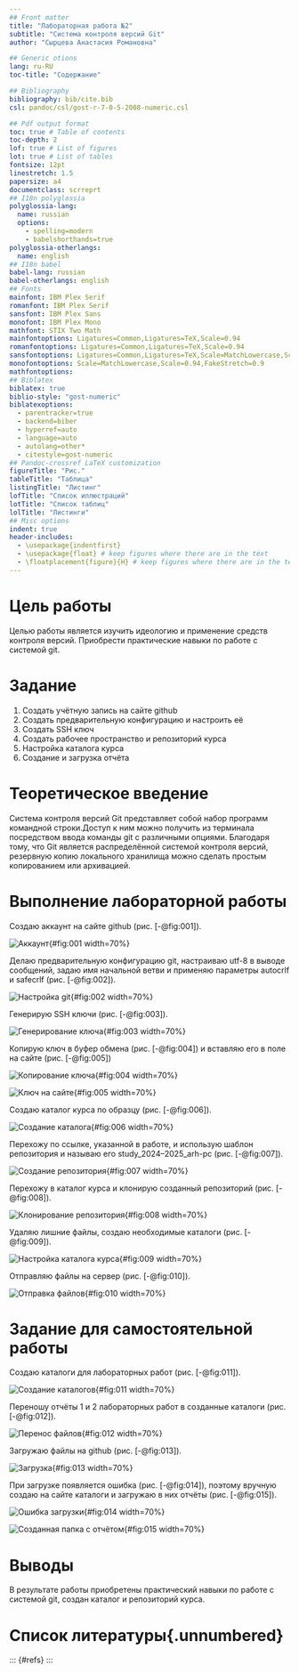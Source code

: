 ```yaml
---
## Front matter
title: "Лабораторная работа №2"
subtitle: "Система контроля версий Git"
author: "Сырцева Анастасия Романовна"

## Generic otions
lang: ru-RU
toc-title: "Содержание"

## Bibliography
bibliography: bib/cite.bib
csl: pandoc/csl/gost-r-7-0-5-2008-numeric.csl

## Pdf output format
toc: true # Table of contents
toc-depth: 2
lof: true # List of figures
lot: true # List of tables
fontsize: 12pt
linestretch: 1.5
papersize: a4
documentclass: scrreprt
## I18n polyglossia
polyglossia-lang:
  name: russian
  options:
	- spelling=modern
	- babelshorthands=true
polyglossia-otherlangs:
  name: english
## I18n babel
babel-lang: russian
babel-otherlangs: english
## Fonts
mainfont: IBM Plex Serif
romanfont: IBM Plex Serif
sansfont: IBM Plex Sans
monofont: IBM Plex Mono
mathfont: STIX Two Math
mainfontoptions: Ligatures=Common,Ligatures=TeX,Scale=0.94
romanfontoptions: Ligatures=Common,Ligatures=TeX,Scale=0.94
sansfontoptions: Ligatures=Common,Ligatures=TeX,Scale=MatchLowercase,Scale=0.94
monofontoptions: Scale=MatchLowercase,Scale=0.94,FakeStretch=0.9
mathfontoptions:
## Biblatex
biblatex: true
biblio-style: "gost-numeric"
biblatexoptions:
  - parentracker=true
  - backend=biber
  - hyperref=auto
  - language=auto
  - autolang=other*
  - citestyle=gost-numeric
## Pandoc-crossref LaTeX customization
figureTitle: "Рис."
tableTitle: "Таблица"
listingTitle: "Листинг"
lofTitle: "Список иллюстраций"
lotTitle: "Список таблиц"
lolTitle: "Листинги"
## Misc options
indent: true
header-includes:
  - \usepackage{indentfirst}
  - \usepackage{float} # keep figures where there are in the text
  - \floatplacement{figure}{H} # keep figures where there are in the text
---
```


# Цель работы

Целью работы является изучить идеологию и применение средств контроля версий. Приобрести практические навыки по работе с системой git.

# Задание

1. Создать учётную запись на сайте github
2. Создать предварительную конфигурацию и настроить её
3. Создать SSH ключ
4. Создать рабочее пространство и репозиторий курса
5. Настройка каталога курса
6. Создание и загрузка отчёта

# Теоретическое введение

Система контроля версий Git представляет собой набор программ командной строки.Доступ к ним можно получить из терминала посредством ввода команды git с различными опциями.
Благодаря тому, что Git является распределённой системой контроля версий, резервную копию локального хранилища можно сделать простым копированием или архивацией.

# Выполнение лабораторной работы

Создаю аккаунт на сайте github (рис. [-@fig:001]).

![Аккаунт](image/2.001.png){#fig:001 width=70%}

Делаю предварительную конфигурацию git, настраиваю utf-8 в выводе сообщений, задаю имя начальной ветви и применяю параметры autocrlf и safecrlf (рис. [-@fig:002]).

![Настройка git](image/2.002.png){#fig:002 width=70%}

Генерирую SSH ключи (рис. [-@fig:003]).

![Генерирование ключа](image/2.003.png){#fig:003 width=70%}

Копирую ключ в буфер обмена (рис. [-@fig:004]) и вставляю его в поле на сайте (рис. [-@fig:005])

![Копирование ключа](image/2.004.png){#fig:004 width=70%}

![Ключ на сайте](image/2.004(1).png){#fig:005 width=70%}

Создаю каталог курса по образцу (рис. [-@fig:006]).

![Создание каталога](image/2.000.png){#fig:006 width=70%}

Перехожу по ссылке, указанной в работе, и использую шаблон репозитория и называю его study_2024–2025_arh-pc (рис. [-@fig:007]).

![Создание репозитория](image/2.005.png){#fig:007 width=70%}

Перехожу в каталог курса и клонирую созданный репозиторий (рис. [-@fig:008]).

![Клонирование репозитория](image/2.006.png){#fig:008 width=70%}

Удаляю лишние файлы, создаю необходимые каталоги (рис. [-@fig:009]).

![Настройка каталога курса](image/2.07.png){#fig:009 width=70%}

Отправляю файлы на сервер (рис. [-@fig:010]).

![Отправка файлов](image/2.008.png){#fig:010 width=70%}

# Задание для самостоятельной работы

Создаю каталоги для лабораторных работ (рис. [-@fig:011]).

![Создание каталогов](image/2.009.png){#fig:011 width=70%}

Переношу отчёты 1 и 2 лабораторных работ в созданные каталоги (рис. [-@fig:012]).

![Перенос файлов](image/2.010.png){#fig:012 width=70%}

Загружаю файлы на github (рис. [-@fig:013]).

![Загрузка](image/2.011.png){#fig:013 width=70%}

При загрузке появляется ошибка (рис. [-@fig:014]), поэтому вручную создаю на сайте каталоги и загружаю в них отчёты (рис. [-@fig:015]).

![Ошибка загрузки](image/2.012.png){#fig:014 width=70%}

![Созданная папка с отчётом](image/2.013.png){#fig:015 width=70%}

# Выводы

В результате работы приобретены практический навыки по работе с системой git, создан каталог и репозиторий курса.

# Список литературы{.unnumbered}

::: {#refs}
:::
